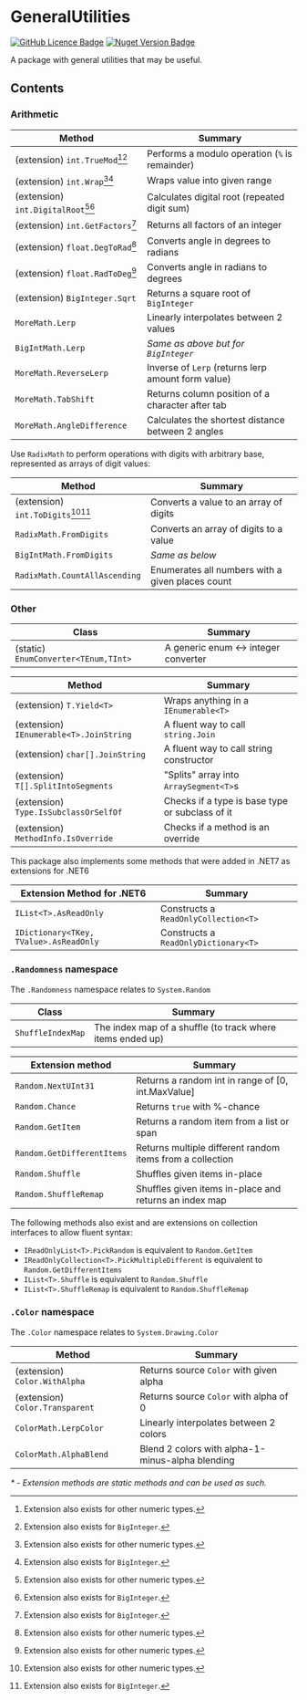 # GeneralUtilities

[![GitHub Licence Badge](https://img.shields.io/github/license/Rephidock/Rephidock.GeneralUtilities)](https://github.com/Rephidock/Rephidock.GeneralUtilities/blob/main/LICENSE) [![Nuget Version Badge](https://img.shields.io/nuget/v/Rephidock.GeneralUtilities?logo=nuget)](https://www.nuget.org/packages/Rephidock.GeneralUtilities)

 A package with general utilities that may be useful.

## Contents



### Arithmetic

| Method                                | Summary                                            |
| ------------------------------------- | -------------------------------------------------- |
| (extension) `int.TrueMod`[^1][^2]     | Performs a modulo operation (`%` is remainder)     |
| (extension) `int.Wrap`[^1][^2]        | Wraps value into given range                       |
| (extension) `int.DigitalRoot`[^1][^2] | Calculates digital root (repeated digit sum)       |
| (extension) `int.GetFactors`[^2]      | Returns all factors of an integer                  |
| (extension) `float.DegToRad`[^1]      | Converts angle in degrees to radians               |
| (extension) `float.RadToDeg`[^1]      | Converts angle in radians to degrees               |
| (extension) `BigInteger.Sqrt`         | Returns a square root of `BigInteger`              |
| `MoreMath.Lerp`                       | Linearly interpolates between 2 values             |
| `BigIntMath.Lerp`                     | *Same as above but for `BigInteger`*               |
| `MoreMath.ReverseLerp`                | Inverse of `Lerp` (returns lerp amount form value) |
| `MoreMath.TabShift`                   | Returns column position of a character after tab   |
| `MoreMath.AngleDifference`            | Calculates the shortest distance between 2 angles  |



Use `RadixMath` to perform operations with digits with arbitrary base, represented as arrays of digit values:

| Method                             | Summary                                          |
| ---------------------------------- | ------------------------------------------------ |
| (extension) `int.ToDigits`[^1][^2] | Converts a value to an array of digits           |
| `RadixMath.FromDigits`             | Converts an array of digits to a value           |
| `BigIntMath.FromDigits`            | *Same as below*                                  |
| `RadixMath.CountAllAscending`      | Enumerates all numbers with a given places count |


### Other

| Class                                | Summary                              |
| ------------------------------------ | ------------------------------------ |
| (static) `EnumConverter<TEnum,TInt>` | A generic enum <-> integer converter |

| Method                                  | Summary                                         |
| --------------------------------------- | ----------------------------------------------- |
| (extension) `T.Yield<T>`                | Wraps anything in a `IEnumerable<T>`            |
| (extension) `IEnumerable<T>.JoinString` | A fluent way to call `string.Join`              |
| (extension) `char[].JoinString`         | A fluent way to call string constructor         |
| (extension) `T[].SplitIntoSegments`     | "Splits" array into `ArraySegment<T>`s          |
| (extension) `Type.IsSubclassOrSelfOf`   | Checks if a type is base type or subclass of it |
| (extension) `MethodInfo.IsOverride`     | Checks if a method is an override               |



This package also implements some methods that were added in .NET7 as extensions for .NET6

| Extension Method for .NET6             | Summary                              |
| -------------------------------------- | ------------------------------------ |
| `IList<T>.AsReadOnly`                  | Constructs a `ReadOnlyCollection<T>` |
| `IDictionary<TKey, TValue>.AsReadOnly` | Constructs a `ReadOnlyDictionary<T>` |



### `.Randomness` namespace

The `.Randomness` namespace relates to `System.Random`

| Class             | Summary                                                    |
| ----------------- | ---------------------------------------------------------- |
| `ShuffleIndexMap` | The index map of a shuffle (to track where items ended up) |

| Extension method           | Summary                                                   |
| -------------------------- | --------------------------------------------------------- |
| `Random.NextUInt31`        | Returns a random int in range of [0, int.MaxValue]        |
| `Random.Chance`            | Returns `true` with %-chance                              |
| `Random.GetItem`           | Returns a random item from a list or span                 |
| `Random.GetDifferentItems` | Returns multiple different random items from a collection |
| `Random.Shuffle`           | Shuffles given items in-place                             |
| `Random.ShuffleRemap`      | Shuffles given items in-place and returns an index map    |

The following methods also exist and are extensions on collection interfaces to allow fluent syntax:

- `IReadOnlyList<T>.PickRandom` is equivalent to `Random.GetItem`
- `IReadOnlyCollection<T>.PickMultipleDifferent` is equivalent to `Random.GetDifferentItems`
- `IList<T>.Shuffle` is equivalent to `Random.Shuffle`
- `IList<T>.ShuffleRemap` is equivalent to `Random.ShuffleRemap`



### `.Color` namespace

The `.Color` namespace relates to `System.Drawing.Color`

| Method                          | Summary                                          |
| ------------------------------- | ------------------------------------------------ |
| (extension) `Color.WithAlpha`   | Returns source `Color` with given alpha          |
| (extension) `Color.Transparent` | Returns source `Color` with alpha of 0           |
| `ColorMath.LerpColor`           | Linearly interpolates between 2 colors           |
| `ColorMath.AlphaBlend`          | Blend 2 colors with alpha-1-minus-alpha blending |



[^1]: Extension also exists for other numeric types.
[^2]: Extension also exists for `BigInteger`.

*\* - Extension methods are static methods and can be used as such.*
